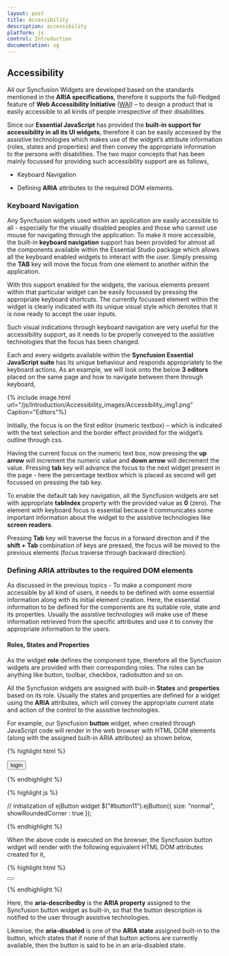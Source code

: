 ```yaml
---
layout: post
title: Accessibility
description: accessibility
platform: js
control: Introduction
documentation: ug
---
```


## Accessibility

All our Syncfusion Widgets are developed based on the standards mentioned in the **ARIA specifications**, therefore it supports the full-fledged feature of **Web Accessibility Initiative** ([WAI](http://www.w3.org/WAI/PF/aria-practices/)) – to design a product that is easily accessible to all kinds of people irrespective of their disabilities. 



Since our **Essential JavaScript** has provided the **built-in support for accessibility in all its UI widgets**, therefore it can be easily accessed by the assistive technologies which makes use of the widget’s attribute information (roles, states and properties) and then convey the appropriate information to the persons with disabilities. The two major concepts that has been mainly focussed for providing such accessibility support are as follows,



* Keyboard Navigation

* Defining **ARIA** attributes to the required DOM elements. 

### Keyboard Navigation

Any Syncfusion widgets used within an application are easily accessible to all - especially for the visually disabled peoples and those who cannot use mouse for navigating through the application. To make it more accessible, the built-in **keyboard navigation** support has been provided for almost all the components available within the Essential Studio package which allows all the keyboard enabled widgets to interact with the user. Simply pressing the **TAB** key will move the focus from one element to another within the application.



With this support enabled for the widgets, the various elements present within that particular widget can be easily focussed by pressing the appropriate keyboard shortcuts. The currently focussed element within the widget is clearly indicated with its unique visual style which denotes that it is now ready to accept the user inputs. 



Such visual indications through keyboard navigation are very useful for the accessibility support, as it needs to be properly conveyed to the assistive technologies that the focus has been changed.



Each and every widgets available within the **Syncfusion Essential JavaScript suite** has its unique behaviour and responds appropriately to the keyboard actions. As an example, we will look onto the below **3** **editors** placed on the same page and how to navigate between them through keyboard,

{% include image.html url="/js/Introduction/Accessibility_images/Accessibility_img1.png" Caption="Editors"%}


Initially, the focus is on the first editor (numeric textbox) – which is indicated with the text selection and the border effect provided for the widget’s outline through css.



Having the current focus on the numeric text box, now pressing the **up arrow** will increment the numeric value and **down arrow** will decrement the value. Pressing **tab** key will advance the focus to the next widget present in the page - here the percentage textbox which is placed as second will get focussed on pressing the tab key. 



To enable the default tab key navigation, all the Syncfusion widgets are set with appropriate **tabIndex** property with the provided value as **0** (zero). The element with keyboard focus is essential because it communicates some important information about the widget to the assistive technologies like **screen readers**.



Pressing **Tab** key will traverse the focus in a forward direction and if the **shift + Tab** combination of keys are pressed, the focus will be moved to the previous elements (focus traverse through backward direction).



### Defining ARIA attributes to the required DOM elements

As discussed in the previous topics - To make a component more accessible by all kind of users, it needs to be defined with some essential information along with its initial element creation. Here, the essential information to be defined for the components are its suitable role, state and its properties. Usually the assistive technologies will make use of these information retrieved from the specific attributes and use it to convey the appropriate information to the users.

#### Roles, States and Properties

As the widget **role** defines the component type, therefore all the Syncfusion widgets are provided with their corresponding roles. The roles can be anything like button, toolbar, checkbox, radiobutton and so on.

All the Syncfusion widgets are assigned with built-in **States** and **properties** based on its role. Usually the states and properties are defined for a widget using the **ARIA** attributes, which will convey the appropriate current state and action of the control to the assistive technologies. 

For example, our Syncfusion **button** widget, when created through JavaScript code will render in the web browser with HTML DOM elements (along with the assigned built-in ARIA attributes) as shown below,

{% highlight html %}

<!--container to render the Syncfusion button-->
<button id="button11">login</button>

{% endhighlight %}

{% highlight js %} 

//  initialization of ejButton widget 
$("#button11").ejButton({
     size: "normal",
     showRoundedCorner : true
});

{% endhighlight %}



When the above code is executed on the browser, the Syncfusion button widget will render with the following equivalent HTML DOM attributes created for it,

{% highlight html %}


<button id="button11" class="e-button e-js e-btn-normal e-btn e-select e-widget e-corner-all" tabindex="" type="submit" role="button" aria-describedby="login" aria-disabled="false"></button>


{% endhighlight %}



Here, the **aria-describedby** is the **ARIA property** assigned to the Syncfusion button widget as built-in, so that the button description is notified to the user through assistive technologies.

Likewise, the **aria-disabled** is one of the **ARIA state** assigned built-in to the button, which states that if none of that button actions are currently available, then the button is said to be in an aria-disabled state.

